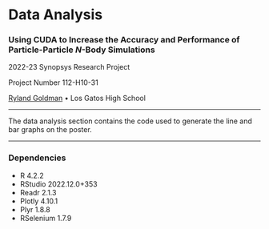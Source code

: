 # Data Analysis

### Using CUDA to Increase the Accuracy and Performance of Particle-Particle *N*-Body Simulations

2022-23 Synopsys Research Project

Project Number 112-H10-31

[Ryland Goldman](https://www.rylandgoldman.com/) • Los Gatos High School

---

The data analysis section contains the code used to generate the line and bar graphs on the poster.

---

### Dependencies

- R 4.2.2
- RStudio 2022.12.0+353
- Readr 2.1.3
- Plotly 4.10.1
- Plyr 1.8.8
- RSelenium 1.7.9
